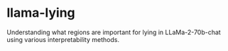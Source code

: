 # llama-lying

Understanding what regions are important for lying in LLaMa-2-70b-chat using various interpretability methods.
